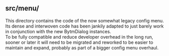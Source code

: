 ## src/menu/
This directory contains the code of the now somewhat legacy config menu.  
Its dense and interwoven code has been jankily adapted to just barely work in conjunction with the new BytmDialog instances.  
To be fully compatible and reduce developer overhead in the long run, sooner or later it will need to be migrated and reworked to be easier to maintain and expand, probably as part of a bigger config menu overhaul.
